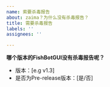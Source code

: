 ```yaml
---
name: 索要杀毒报告
about: zaima？为什么没有杀毒报告？
title: 需要杀毒报告
labels: ''
assignees: ''

---
```


**哪个版本的FishBotGUI没有杀毒报告呢？**
 - 版本：[e.g v1.3]
 - 是否为Pre-release版本：[是/否]
